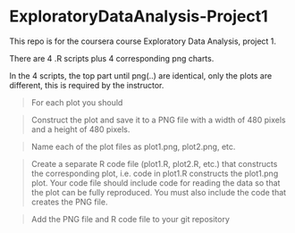 # ExploratoryDataAnalysis-Project1

This repo is for the coursera course Exploratory Data Analysis, project 1.

There are 4 .R scripts plus 4 corresponding png charts.

In the 4 scripts, the top part until png(..) are identical, only the plots are different, this is required by the instructor. 

>For each plot you should

>Construct the plot and save it to a PNG file with a width of 480 pixels and a height of 480 pixels.

>Name each of the plot files as plot1.png, plot2.png, etc.

>Create a separate R code file (plot1.R, plot2.R, etc.) that constructs the corresponding plot, i.e. code in plot1.R constructs the plot1.png plot. Your code file should include code for reading the data so that the plot can be fully reproduced. You must also include the code that creates the PNG file.

>Add the PNG file and R code file to your git repository
